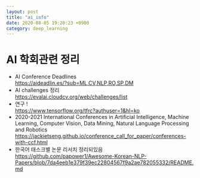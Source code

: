 ```yaml
---
layout: post
title: "ai_info"
date: 2020-08-05 19:20:23 +0900
category: deep_learning
---
```

# AI 학회관련 정리 

- AI Conference Deadlines <br>
https://aideadlin.es/?sub=ML,CV,NLP,RO,SP,DM <br>
- AI challenges 정리 <br>
https://evalai.cloudcv.org/web/challenges/list <br>
- 연구 ! <br>
https://www.tensorflow.org/tfrc?authuser=1&hl=ko <br>
- 2020-2021 International Conferences in Artificial Intelligence, Machine Learning, Computer Vision, Data Mining, Natural Language Processing and Robotics <br>
https://jackietseng.github.io/conference_call_for_paper/conferences-with-ccf.html <br>
- 한국어 태스크별 논문 리서치 정리되있음 <br>
https://github.com/papower1/Awesome-Korean-NLP-Papers/blob/7da4eeb1e379f39ec22804567f9a2ae782055332/README.md <br>
